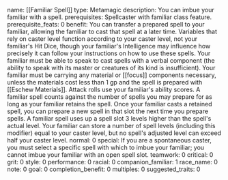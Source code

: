 name: [[Familiar Spell]]
type: Metamagic
description: You can imbue your familiar with a spell.
prerequisites: Spellcaster with familiar class feature.
prerequisite_feats: 0
benefit: You can transfer a prepared spell to your familiar, allowing the familiar to cast that spell at a later time. Variables that rely on caster level function according to your caster level, not your familiar's Hit Dice, though your familiar's Intelligence may influence how precisely it can follow your instructions on how to use these spells. Your familiar must be able to speak to cast spells with a verbal component (the ability to speak with its master or creatures of its kind is insufficient). Your familiar must be carrying any material or [[focus]] components necessary, unless the materials cost less than 1 gp and the spell is prepared with [[Eschew Materials]]. Attack rolls use your familiar's ability scores. A familiar spell counts against the number of spells you may prepare for as long as your familiar retains the spell. Once your familiar casts a retained spell, you can prepare a new spell in that slot the next time you prepare spells. A familiar spell uses up a spell slot 3 levels higher than the spell's actual level. Your familiar can store a number of spell levels (including this modifier) equal to your caster level, but no spell's adjusted level can exceed half your caster level.
normal: 0
special: If you are a spontaneous caster, you must select a specific spell with which to imbue your familiar; you cannot imbue your familiar with an open spell slot.
teamwork: 0
critical: 0
grit: 0
style: 0
performance: 0
racial: 0
companion_familiar: 1
race_name: 0
note: 0
goal: 0
completion_benefit: 0
multiples: 0
suggested_traits: 0
